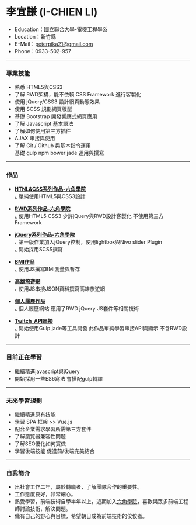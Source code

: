# 李宜謙 (I-CHIEN LI)
<ul>
  <li>Education：國立聯合大學-電機工程學系</li>
  <li>Location：新竹縣</li>
  <li>E-Mail：<a href="mailto:peterpika21@gmail.com">peterpika21@gmail.com</a></li>
  <li>Phone：0933-502-957</li>
</ul>
<hr>
<h3>專業技能</h3>
<ul>
  <li>熟悉 HTML5與CSS3 </li>
  <li>了解 RWD架構，能不依賴 CSS Framework 進行客製化</li>
  <li>使用 jQuery/CSS3 設計網頁動態效果</li>
  <li>使用 SCSS 規劃網頁版型</li>
  <li>基礎 Bootstrap 開發響應式網頁應用</li>
  <li>了解 Javascript 基本語法</li>
  <li>了解如何使用第三方插件</li>
  <li>AJAX 串接與使用</li>
  <li>了解 Git / Github 與基本指令運用</li>
  <il>基礎 gulp npm bower jade 運用與撰寫</li>
</ul>
<hr>
<h3>作品</h3>
<ul>
  <li>
<p><a href="https://peterpika20.github.io/HTML-CSS-hw/" rel="nofollow"><b>HTNL&CSS系列作品-六角學院</b></a> <br>
⌞ 單純使用HTML5與CSS3設計</p>
</li>
   <li>
<p><a href="https://peterpika20.github.io/RWD-HW/" rel="nofollow"><b>RWD系列作品-六角學院</b></a> <br>
⌞ 使用HTML5 CSS3 少許jQuery與RWD設計客製化 不使用第三方Framework</p>
</li>
   <li>
<p><a href="https://peterpika20.github.io/jQuery-hw/" rel="nofollow"><b>jQuery系列作品-六角學院</b></a><br>
⌞ 第一版作業加入jQuery控制，使用lightbox與Nivo slider Plugin <br>
     ⌞ 開始採用SCSS撰寫</p>
</li>
   <li>
<p><a href="https://peterpika20.github.io/BMI/"><b>BMI作品</b></a><br>
⌞ 使用JS撰寫BMI測量與暫存</p>
</li>
   <li>
<p><a href="https://peterpika20.github.io/Kaohsiung_Travel/" rel="nofollow"><b>高雄旅遊網</b></a><br>
⌞ 使用JS串接JSON資料撰寫高雄旅遊網</p>
</li>
   <li>
<p><a href="https://peterpika20.github.io/project/" rel="nofollow"><b>個人履歷作品</b></a><br>
⌞ 個人履歷網站 應用了RWD jQuery JS套件等相關技術</p>
</li>
   <li>
<p><a href="https://peterpika20.github.io/Twitch_API_demo/" rel="nofollow"><b>Twitch_API串接</b></a><br>
⌞ 開始使用Gulp jade等工具開發 此作品單純學習串接API與顯示 不含RWD設計</p>
</li>
</ul>
<hr>
<h3>目前正在學習</h3>
<ul>
  <li>繼續精進javascript與jQuery</li>
  <li>開始採用一些ES6寫法 會搭配gulp轉譯</li>
</ul>
<hr>
<h3>未來學習規劃</h3>
<ul>
  <li>繼續精進原有技能</li>
  <li>學習 SPA 框架 >> Vue.js</li>
  <li>配合企業需求學習所需第三方套件</li>
  <li>了解瀏覽器兼容性問題</li>
  <li>了解SEO優化如何實做</li>
  <li>學習後端技能 促進前/後端完美結合</li>
</ul>
<hr>
<h3>自我簡介</h3>
<ul>
  <li>出社會工作二年，屬於轉職者，了解團隊合作的重要性。</li>
  <li>工作態度良好，非常細心。</li>
  <li>熱愛學習，前端技術自學半年以上，近期加入<a href="https://www.facebook.com/hexschool/">六角學院</a>，喜歡與眾多前端工程師討論技術，解決問題。</li>
  <li>傭有自己的野心與目標，希望朝日成為前端技術的佼佼者。</li>
</ul>
